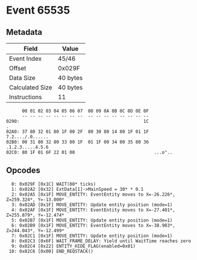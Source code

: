# Event 65535

## Metadata

| Field           | Value    |
|-----------------|----------|
| Event Index     | 45/46    |
| Offset          | 0x029F   |
| Data Size       | 40 bytes |
| Calculated Size | 40 bytes |
| Instructions    | 11       |

```
      00 01 02 03 04 05 06 07  08 09 0A 0B 0C 0D 0E 0F
      -- -- -- -- -- -- -- --  -- -- -- -- -- -- -- --
0290:                                               1C                 .
02A0: 37 80 32 01 80 1F 00 2F  80 30 80 14 80 1F 01 1F  7.2..../.0......
02B0: 00 31 80 32 80 33 80 1F  01 1F 00 34 80 35 80 36  .1.2.3.....4.5.6
02C0: 80 1F 01 6F 22 01 00                              ...o"..         
```

## Opcodes

```
  0: 0x029F [0x1C] WAIT(80* ticks)
  1: 0x02A2 [0x32] ExtData[1]->MainSpeed = 30* * 0.1
  2: 0x02A5 [0x1F] MOVE_ENTITY: EventEntity moves to X=-26.226*, Z=259.324*, Y=-13.000*
  3: 0x02AD [0x1F] MOVE_ENTITY: Update entity position (mode=1)
  4: 0x02AF [0x1F] MOVE_ENTITY: EventEntity moves to X=-27.401*, Z=255.879*, Y=-12.474*
  5: 0x02B7 [0x1F] MOVE_ENTITY: Update entity position (mode=1)
  6: 0x02B9 [0x1F] MOVE_ENTITY: EventEntity moves to X=-38.903*, Z=244.043*, Y=-12.499*
  7: 0x02C1 [0x1F] MOVE_ENTITY: Update entity position (mode=1)
  8: 0x02C3 [0x6F] WAIT_FRAME_DELAY: Yield until WaitTime reaches zero
  9: 0x02C4 [0x22] ENTITY_HIDE_FLAG(enabled=0x01)
 10: 0x02C6 [0x00] END_REQSTACK()
```
